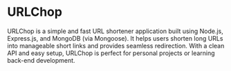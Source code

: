 # URLChop
URLChop is a simple and fast URL shortener application built using Node.js, Express.js, and MongoDB (via Mongoose). It helps users shorten long URLs into manageable short links and provides seamless redirection. With a clean API and easy setup, URLChop is perfect for personal projects or learning back-end development.

